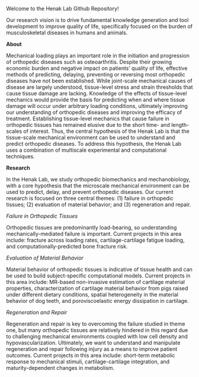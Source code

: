 Welcome to the Henak Lab Github Repository!

Our research vision is to drive fundamental knowledge generation and tool development to improve quality of life, specifically focused on the burden of musculoskeletal diseases in humans and animals.

**About** 

Mechanical loading plays an important role in the initiation and progression of orthopedic diseases such as osteoarthritis.  Despite their growing economic burden and negative impact on patients’ quality of life, effective methods of predicting, delaying, preventing or reversing most orthopedic diseases have not been established.  While joint-scale mechanical causes of disease are largely understood, tissue-level stress and strain thresholds that cause tissue damage are lacking.  Knowledge of the effects of tissue-level mechanics would provide the basis for predicting when and where tissue damage will occur under arbitrary loading conditions, ultimately improving our understanding of orthopedic diseases and improving the efficacy of treatment.  Establishing tissue-level mechanics that cause failure in orthopedic tissues has remained elusive due to the short time- and length-scales of interest. Thus, the central hypothesis of the Henak Lab is that the tissue-scale mechanical environment can be used to understand and predict orthopedic diseases.  To address this hypothesis, the Henak Lab uses a combination of multiscale experimental and computational techniques.

**Research**

In the Henak Lab, we study orthopedic biomechanics and mechanobiology, with a core hypothesis that the microscale mechanical environment can be used to predict, delay, and prevent orthopedic diseases.  Our current research is focused on three central themes:  (1) failure in orthopedic tissues; (2) evaluation of material behavior; and (3) regeneration and repair.

_Failure in Orthopedic Tissues_

Orthopedic tissues are predominantly load-bearing, so understanding mechanically-mediated failure is important.  Current projects in this area include:  fracture across loading rates, cartilage-cartilage fatigue loading, and computationally-predicted bone fracture risk.

_Evaluation of Material Behavior_

Material behavior of orthopedic tissues is indicative of tissue health and can be used to build subject-specific computational models.  Current projects in this area include:  MR-based non-invasive estimation of cartilage material properties, characterization of cartilage material behavior from pigs raised under different dietary conditions, spatial heterogeneity in the material behavior of dog teeth, and poroviscoelastic energy dissipation in cartilage.

_Regeneration and Repair_

Regeneration and repair is key to overcoming the failure studied in theme one, but many orthopedic tissues are relatively hindered in this regard due to challenging mechanical environments coupled with low cell density and hypovascularization.  Ultimately, we want to understand and manipulate regeneration and repair following injury as a means to improve patient outcomes.  Current projects in this area include:  short-term metabolic response to mechanical stimuli, cartilage-cartilage integration, and maturity-dependent changes in metabolism.

